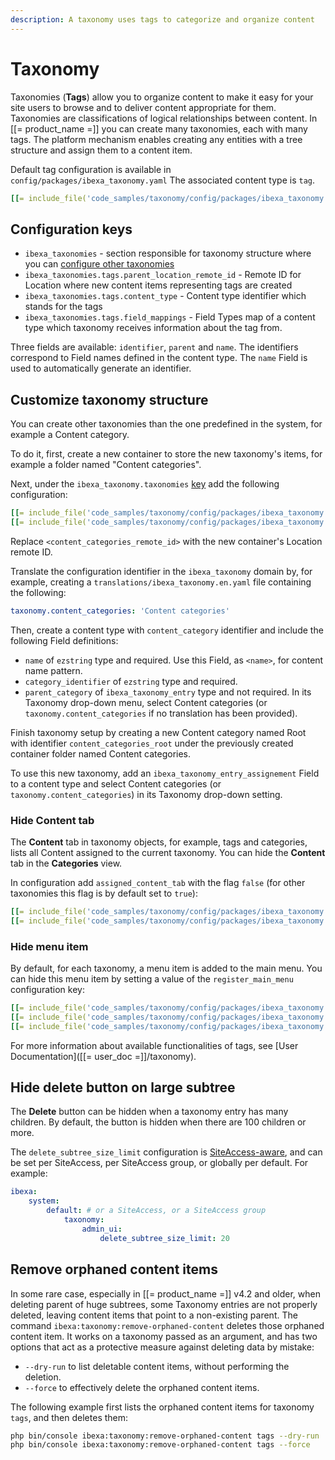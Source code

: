 ```yaml
---
description: A taxonomy uses tags to categorize and organize content
---
```


# Taxonomy

Taxonomies (**Tags**) allow you to organize content to make it easy for your site users to browse and to deliver content appropriate for them. 
Taxonomies are classifications of logical relationships between content.
In [[= product_name =]] you can create many taxonomies, each with many tags. The platform mechanism enables creating any entities with a tree structure and assign them to a content item.

Default tag configuration is available in `config/packages/ibexa_taxonomy.yaml`
The associated content type is `tag`.

``` yaml
[[= include_file('code_samples/taxonomy/config/packages/ibexa_taxonomy.yaml', 0, 9) =]]
```

## Configuration keys

* `ibexa_taxonomies` - section responsible for taxonomy structure where you can [configure other taxonomies](#customize-taxonomy-structure)
* `ibexa_taxonomies.tags.parent_location_remote_id` - Remote ID for Location where new content items representing tags are created
* `ibexa_taxonomies.tags.content_type` - Content type identifier which stands for the tags
* `ibexa_taxonomies.tags.field_mappings` - Field Types map of a content type which taxonomy receives information about the tag from. 

Three fields are available: `identifier`, `parent` and `name`.
The identifiers correspond to Field names defined in the content type. The `name` Field is used to automatically generate an identifier.

## Customize taxonomy structure

You can create other taxonomies than the one predefined in the system, for example a Content category.

To do it, first, create a new container to store the new taxonomy's items, for example a folder named "Content categories".

Next, under the `ibexa_taxonomy.taxonomies` [key](configuration.md#configuration-files) add the following configuration:

``` yaml
[[= include_file('code_samples/taxonomy/config/packages/ibexa_taxonomy.yaml', 0, 2) =]]        # existing keys
[[= include_file('code_samples/taxonomy/config/packages/ibexa_taxonomy.yaml', 9, 17) =]]
```

Replace `<content_categories_remote_id>` with the new container's Location remote ID.

Translate the configuration identifier in the `ibexa_taxonomy` domain by, for example, creating a `translations/ibexa_taxonomy.en.yaml` file containing the following:
```yaml
taxonomy.content_categories: 'Content categories'
```

Then, create a content type with `content_category` identifier and include the following Field definitions:

* `name` of `ezstring` type and required. Use this Field, as `<name>`, for content name pattern.
* `category_identifier` of `ezstring` type and required.
* `parent_category` of `ibexa_taxonomy_entry` type and not required. In its Taxonomy drop-down menu, select Content categories (or `taxonomy.content_categories` if no translation has been provided).

Finish taxonomy setup by creating a new Content category named Root with identifier `content_categories_root` under the previously created container folder named Content categories.

To use this new taxonomy, add an `ibexa_taxonomy_entry_assignement` Field to a content type and select Content categories (or `taxonomy.content_categories`) in its Taxonomy drop-down setting.

### Hide Content tab

The **Content** tab in taxonomy objects, for example, tags and categories, lists all Content assigned to the current taxonomy.
You can hide the **Content** tab in the **Categories** view.

In configuration add `assigned_content_tab` with the flag `false` (for other taxonomies this flag is by default set to `true`):

``` yaml
[[= include_file('code_samples/taxonomy/config/packages/ibexa_taxonomy.yaml', 0, 2) =]]        # existing keys
[[= include_file('code_samples/taxonomy/config/packages/ibexa_taxonomy.yaml', 9, 17) =]]
```

### Hide menu item

By default, for each taxonomy, a menu item is added to the main menu.
You can hide this menu item by setting a value of the `register_main_menu` configuration key:

``` yaml
[[= include_file('code_samples/taxonomy/config/packages/ibexa_taxonomy.yaml', 0, 2) =]]        # existing keys
[[= include_file('code_samples/taxonomy/config/packages/ibexa_taxonomy.yaml', 9, 10) =]]            # existing keys
[[= include_file('code_samples/taxonomy/config/packages/ibexa_taxonomy.yaml', 17, 18) =]]
```

For more information about available functionalities of tags, see [User Documentation]([[= user_doc =]]/taxonomy).

## Hide delete button on large subtree

The **Delete** button can be hidden when a taxonomy entry has many children.
By default, the button is hidden when there are 100 children or more.

The `delete_subtree_size_limit` configuration is [SiteAccess-aware](siteaccess_aware_configuration.md), and can be set per SiteAccess, per SiteAccess group, or globally per default.
For example:

```yaml
ibexa:
    system:
        default: # or a SiteAccess, or a SiteAccess group
            taxonomy:
                admin_ui:
                    delete_subtree_size_limit: 20
```

## Remove orphaned content items

In some rare case, especially in [[= product_name =]] v4.2 and older, when deleting parent of huge subtrees, some Taxonomy entries are not properly deleted, leaving content items that point to a non-existing parent.
The command `ibexa:taxonomy:remove-orphaned-content` deletes those orphaned content item.
It works on a taxonomy passed as an argument, and has two options that act as a protective measure against deleting data by mistake:

- `--dry-run` to list deletable content items, without performing the deletion.
- `--force` to effectively delete the orphaned content items.

The following example first lists the orphaned content items for taxonomy `tags`, and then deletes them:

```bash
php bin/console ibexa:taxonomy:remove-orphaned-content tags --dry-run
php bin/console ibexa:taxonomy:remove-orphaned-content tags --force
```
